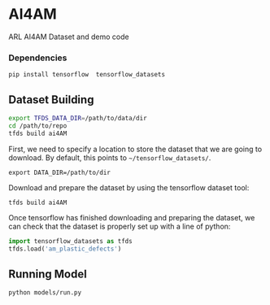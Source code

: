# AI4AM
ARL AI4AM Dataset and demo code

### Dependencies
`pip install tensorflow  tensorflow_datasets`

## Dataset Building
```bash
export TFDS_DATA_DIR=/path/to/data/dir
cd /path/to/repo
tfds build ai4AM
```

First, we need to specify a location to store the dataset that we are going to download. By default, this points to `~/tensorflow_datasets/`. 

`export DATA_DIR=/path/to/dir`

Download and prepare the dataset by using the tensorflow dataset tool:

`tfds build ai4AM`

Once tensorflow has finished downloading and preparing the dataset, we can check that the dataset is properly set up with a line of python:
```python
import tensorflow_datasets as tfds
tfds.load('am_plastic_defects')
```


## Running Model
`python models/run.py`


